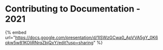 # Contributing to Documentation - 2021



{% embed url="https://docs.google.com/presentation/d/1ISWzGCwa0_ApVVA5gY_0K6okw5w81KOliRNrqZbjQxY/edit?usp=sharing" %}
